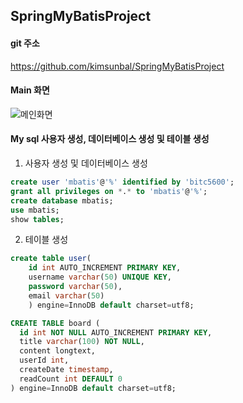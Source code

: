 ## SpringMyBatisProject

#### git 주소
https://github.com/kimsunbal/SpringMyBatisProject

#### Main 화면
![메인화면](https://user-images.githubusercontent.com/50560637/70209604-0b36b000-1774-11ea-98b9-9e3d58b58ac8.png)

#### My sql 사용자 생성, 데이터베이스 생성 및 테이블 생성
1. 사용자 생성 및 데이터베이스 생성
```sql
create user 'mbatis'@'%' identified by 'bitc5600';
grant all privileges on *.* to 'mbatis'@'%';
create database mbatis;
use mbatis;
show tables;
```
2. 테이블 생성
```sql
create table user(
	id int AUTO_INCREMENT PRIMARY KEY,
    username varchar(50) UNIQUE KEY,
    password varchar(50),
    email varchar(50)
    ) engine=InnoDB default charset=utf8;
```

```sql
CREATE TABLE board (
  id int NOT NULL AUTO_INCREMENT PRIMARY KEY,
  title varchar(100) NOT NULL,
  content longtext,
  userId int,
  createDate timestamp,
  readCount int DEFAULT 0
) engine=InnoDB default charset=utf8;
```
